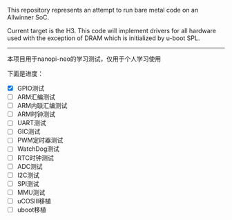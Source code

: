This repository represents an attempt to run bare metal code on an Allwinner SoC.

Current target is the H3. This code will implement drivers for all hardware used
with the exception of DRAM which is initialized by u-boot SPL.

------

本项目用于nanopi-neo的学习测试，仅用于个人学习使用

下面是进度：

- [x] GPIO测试
- [ ] ARM汇编测试
- [ ] ARM内联汇编测试
- [ ] ARM时钟测试
- [ ] UART测试
- [ ] GIC测试
- [ ] PWM定时器测试
- [ ] WatchDog测试
- [ ] RTC时钟测试
- [ ] ADC测试
- [ ] I2C测试
- [ ] SPI测试
- [ ] MMU测试
- [ ] uCOSIII移植
- [ ] uboot移植

